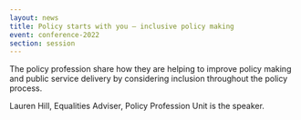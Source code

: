 ```yaml
---
layout: news
title: Policy starts with you – inclusive policy making
event: conference-2022
section: session
---
```

T﻿he policy profession share how they are helping to improve policy making and public service delivery by considering inclusion throughout the policy process.

L﻿auren Hill, Equalities Adviser, Policy Profession Unit is the speaker.